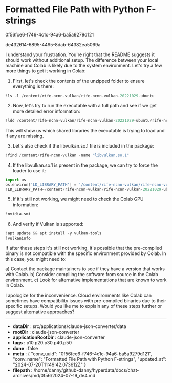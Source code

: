 # Formatted File Path with Python F-strings

0f56fce6-f746-4c1c-94a6-ba5a9279d121

de432614-6895-4495-8dab-64382ea5069a

 I understand your frustration. You're right that the README suggests it should work without additional setup. The difference between your local machine and Colab is likely due to the system environment. Let's try a few more things to get it working in Colab:

1. First, let's check the contents of the unzipped folder to ensure everything is there:

```python
!ls -l /content/rife-ncnn-vulkan/rife-ncnn-vulkan-20221029-ubuntu
```

2. Now, let's try to run the executable with a full path and see if we get more detailed error information:

```python
!ldd /content/rife-ncnn-vulkan/rife-ncnn-vulkan-20221029-ubuntu/rife-ncnn-vulkan
```

This will show us which shared libraries the executable is trying to load and if any are missing.

3. Let's also check if the libvulkan.so.1 file is included in the package:

```python
!find /content/rife-ncnn-vulkan -name "libvulkan.so.1"
```

4. If the libvulkan.so.1 is present in the package, we can try to force the loader to use it:

```python
import os
os.environ['LD_LIBRARY_PATH'] = '/content/rife-ncnn-vulkan/rife-ncnn-vulkan-20221029-ubuntu:' + os.environ.get('LD_LIBRARY_PATH', '')
!LD_LIBRARY_PATH=/content/rife-ncnn-vulkan/rife-ncnn-vulkan-20221029-ubuntu:$LD_LIBRARY_PATH /content/rife-ncnn-vulkan/rife-ncnn-vulkan-20221029-ubuntu/rife-ncnn-vulkan -h
```

5. If it's still not working, we might need to check the Colab GPU information:

```python
!nvidia-smi
```

6. And verify if Vulkan is supported:

```python
!apt update && apt install -y vulkan-tools
!vulkaninfo
```

If after these steps it's still not working, it's possible that the pre-compiled binary is not compatible with the specific environment provided by Colab. In this case, you might need to:

a) Contact the package maintainers to see if they have a version that works with Colab.
b) Consider compiling the software from source in the Colab environment.
c) Look for alternative implementations that are known to work in Colab.

I apologize for the inconvenience. Cloud environments like Colab can sometimes have compatibility issues with pre-compiled binaries due to their specific setups. Would you like me to explain any of these steps further or suggest alternative approaches?

---

* **dataDir** : src/applications/claude-json-converter/data
* **rootDir** : claude-json-converter
* **applicationRootDir** : claude-json-converter
* **tags** : p10.p20.p30.p40.p50
* **done** : false
* **meta** : {
  "conv_uuid": "0f56fce6-f746-4c1c-94a6-ba5a9279d121",
  "conv_name": "Formatted File Path with Python F-strings",
  "updated_at": "2024-07-20T11:49:42.073612Z"
}
* **filepath** : /home/danny/github-danny/hyperdata/docs/chat-archives/md/0f56/2024-07-19_de4.md